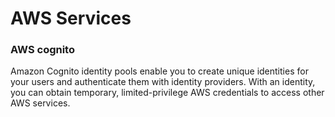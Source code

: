 # AWS Services
### AWS cognito 
Amazon Cognito identity pools enable you to create unique identities for your users and authenticate them with identity providers. With an identity, you can obtain temporary, limited-privilege AWS credentials to access other AWS services. 
